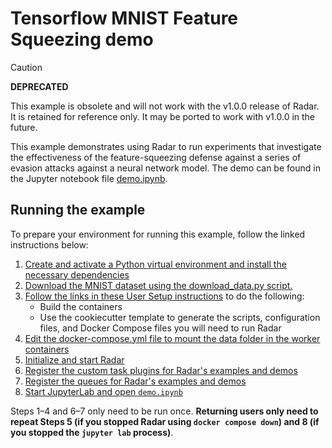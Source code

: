# Tensorflow MNIST Feature Squeezing demo

> [!CAUTION]
> **DEPRECATED**
>
> This example is obsolete and will not work with the v1.0.0 release of Radar. It is
> retained for reference only. It may be ported to work with v1.0.0 in the future.

This example demonstrates using Radar to run experiments that investigate the effectiveness of the feature-squeezing defense against a series of evasion attacks against a neural network model.
The demo can be found in the Jupyter notebook file [demo.ipynb](demo.ipynb).

## Running the example

To prepare your environment for running this example, follow the linked instructions below:

1.  [Create and activate a Python virtual environment and install the necessary dependencies](../README.md#creating-a-virtual-environment)
2.  [Download the MNIST dataset using the download_data.py script.](../README.md#downloading-datasets)
3.  [Follow the links in these User Setup instructions](../../README.md#user-setup) to do the following:
    -   Build the containers
    -   Use the cookiecutter template to generate the scripts, configuration files, and Docker Compose files you will need to run Radar
4.  [Edit the docker-compose.yml file to mount the data folder in the worker containers](../README.md#mounting-the-data-folder-in-the-worker-containers)
5.  [Initialize and start Radar](https://pages.nist.gov/radar/getting-started/running-radar.html#initializing-the-deployment)
6.  [Register the custom task plugins for Radar's examples and demos](../README.md#registering-custom-task-plugins)
7.  [Register the queues for Radar's examples and demos](../README.md#registering-queues)
8.  [Start JupyterLab and open `demo.ipynb`](../README.md#starting-jupyter-lab)

Steps 1–4 and 6–7 only need to be run once.
**Returning users only need to repeat Steps 5 (if you stopped Radar using `docker compose down`) and 8 (if you stopped the `jupyter lab` process)**.

